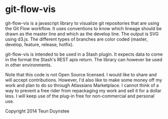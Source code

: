 git-flow-vis
============
git-flow-vis is a javascript library to visualize git repositories that are using the Git Flow workflow. It uses conventions to know which lineage should be drawn as the master line and which as the develop line. The output is SVG using d3.js. The different types of branches are color coded (master, develop, feature, release, hotfix).

git-flow-vis is intended to be used in a Stash plugin. It expects data to come in the format the Stash's REST apis return. The library can however be used in other environments.

Note that this code is not Open Source licensed. I would like to share and will accept contributions. However, I'd also like to make some money off my work and plan to do so through Atlassians Marketplace. I cannot think of a way to prevent a free rider from repackaging my work and sell it for a dollar less. I will keep use of the plug-in free for non-commercial and personal use. 

Copyright 2014 Teun Duynstee